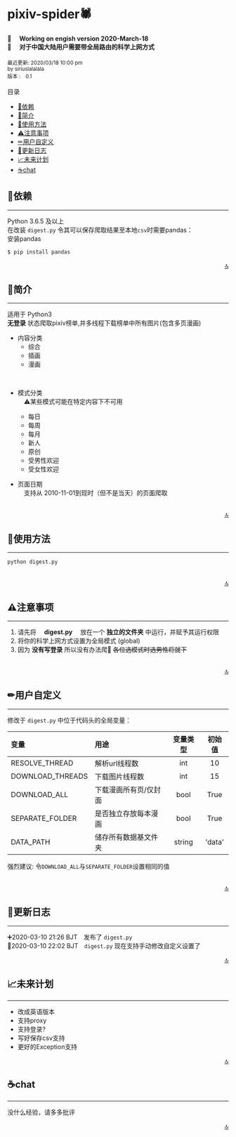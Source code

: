 # pixiv-spider🕷
📣 &emsp;**Working on engish version 2020-March-18**  
📣 &emsp;**对于中国大陆用户需要带全局路由的科学上网方式** 
<br> <br> 
<small>最近更新: 2020/03/18 10:00 pm</small><br>
<small>by siriuslalalala</small><br>
<small>版本 :&emsp;0.1</small><br>
<br>
目录
* [🎫依赖](#依赖)
* [📃简介](#简介)
* [🍴使用方法](#使用方法)
* [⚠注意事项](#注意事项)
* [✏用户自定义](#用户自定义)
* [🧾更新日志](#更新日志)
* [📈未来计划](#未来计划)
* [☕chat](#chat)


## 🎫依赖
-----------------------
Python 3.6.5 及以上  
在改装&nbsp;`digest.py`&nbsp;令其可以保存爬取结果至本地`csv`时需要pandas：  
安装pandas
```python
$ pip install pandas
```
<div align="right"><a href ='#pixiv-spider'>🔝</a></div>  

##  📃简介 
-----------------------
适用于 Python3   
**无登录**&nbsp;状态爬取pixiv榜单,并多线程下载榜单中所有图片(包含多页漫画)  

+  内容分类
    *  综合
    *  插画
    *  漫画  
<br>  

+  模式分类  
&emsp;⚠某些模式可能在特定内容下不可用
    *  每日
    *  每周
    *  每月  
    *  新人
    *  原创
    *  受男性欢迎
    *  受女性欢迎

+ 页面日期  
&emsp;支持从 <kdb>2010-11-01</kdb>到现时（但不是当天）的页面爬取  
<br> 
<div align="right"><a href ='#pixiv-spider'>🔝</a></div>    

##  🍴使用方法 
----------------------- 
```python
python digest.py
```
<br> 
<div align="right"><a href ='#pixiv-spider'>🔝</a></div>  

##  ⚠注意事项   
-----------------------   
1.  请先将&emsp; **digest.py** &emsp;放在一个&nbsp;**独立的文件夹**&nbsp;中运行，并赋予其运行权限
2.  将你的科学上网方式设置为全局模式 (global)
3.  因为 **没有写登录** 所以没有办法爬🔞 ~~各位选模式时选男性将就下~~ 
<br>
<div align="right"><a href ='#pixiv-spider'>🔝</a></div> 

## ✏用户自定义
---------------------
修改于 `digest.py` 中位于代码头的全局变量：

| 变量             | 用途                  | 变量类型 | 初始值 |
| :--------------- | :-------------------- | :------: | :----: |
| RESOLVE_THREAD   | 解析url线程数         |   int    |   10   |
| DOWNLOAD_THREADS | 下载图片线程数        |   int    |   15   |
| DOWNLOAD_ALL     | 下载漫画所有页/仅封面 |   bool   |  True  |
| SEPARATE_FOLDER  | 是否独立存放每本漫画  |   bool   |  True  |
| DATA_PATH        | 储存所有数据基文件夹  |  string  | 'data' |

强烈建议: 令`DOWNLOAD_ALL`与`SEPARATE_FOLDER`设置相同的值  

<br>
<div align="right"><a href ='#pixiv-spider'>🔝</a></div>  





## 🧾更新日志
-------------
➕2020-03-10 21:26 BJT&emsp;发布了 `digest.py`  
🔧2020-03-10 22:02 BJT&emsp;`digest.py` 现在支持手动修改自定义设置了 
  
<div align="right"><a href ='#pixiv-spider'>🔝</a></div>  


## 📈未来计划 
-----------
+ 改成英语版本  
+ 支持proxy   
+ 支持登录?  
+ 写好保存csv支持  
+ 更好的Exception支持  
<div align="right"><a href ='#pixiv-spider'>🔝</a></div>  

## ☕chat
-------------
没什么经验，请多多批评

<div align="right"><a href ='#pixiv-spider'>🔝</a></div> 
 

